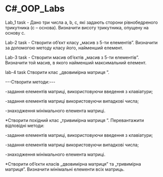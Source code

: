 # C#_OOP_Labs
Lab_1 task - Дано три числа a, b, c, які задають сторони рівнобедреного трикутника (c – основа). Визначити висоту трикутника, опущену на основу с.

Lab-2 task - Створити об’єкт класу „масив з 5-ти елементів”. Визначити за допомогою методу класу його, найменший елемент.

Lab-3 task - Створити масив об’єктів „масив з 5-ти елементів”. Визначити той масив, в якого найменший максимальний елемент.

lab-4 task
Створити клас „двовимірна матриця ”.

---Створити методи:---

-задання елементів матриці, використовуючи введення з клавіатури;

-задання елементів матриці використовуючи випадкові числа;

-знаходження мінімального елемента матриці.

  *Створити похідний клас „тривимірна матриця ”. Перевантажити відповідні методи:
  
-задання елементів матриці, використовуючи введення з клавіатури;

-задання елементів матриці використовуючи випадкові числа;

-знаходження мінімального елемента матриці.

  *Створити об’єкти класів „двовимірна матриця” та „тривимірна матриця”. Визначити мінімальні елементи всіх матриць.
